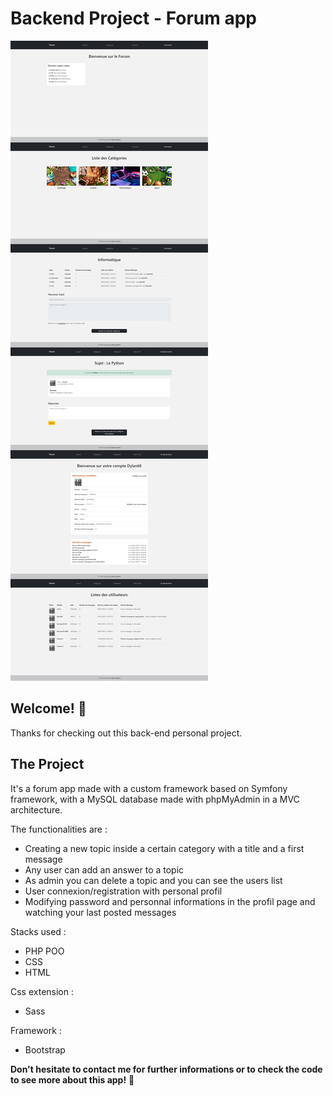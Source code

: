 # Backend Project - Forum app 

![Design preview for the Tip calculator app coding challenge](public/images/preview-forum.jpg)

## Welcome! 👋

Thanks for checking out this back-end personal project.

## The Project

It's a forum app made with a custom framework based on Symfony framework, with a MySQL database made with phpMyAdmin in a MVC architecture.

The functionalities are :
- Creating a new topic inside a certain category with a title and a first message
- Any user can add an answer to a topic
- As admin you can delete a topic and you can see the users list 
- User connexion/registration with personal profil
- Modifying password and personnal informations in the profil page and watching your last posted messages

Stacks used :
- PHP POO
- CSS
- HTML

Css extension :
- Sass

Framework :
- Bootstrap
 
**Don't hesitate to contact me for further informations or to check the code to see more about this app!** 🚀

